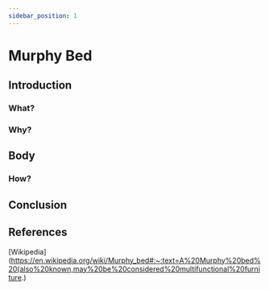 ```yaml
---
sidebar_position: 1
---
```


# Murphy Bed

## Introduction

### What?

### Why?

## Body

### How?

## Conclusion

## References

[Wikipedia](https://en.wikipedia.org/wiki/Murphy_bed#:~:text=A%20Murphy%20bed%20(also%20known,may%20be%20considered%20multifunctional%20furniture.)